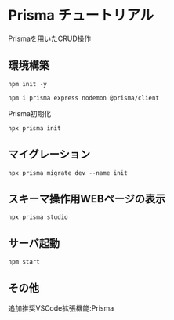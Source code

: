 # Prisma チュートリアル

Prismaを用いたCRUD操作

## 環境構築

```
npm init -y
```

```
npm i prisma express nodemon @prisma/client
```

Prisma初期化

```
npx prisma init
```

## マイグレーション

```
npx prisma migrate dev --name init
```

## スキーマ操作用WEBページの表示

```
npx prisma studio
```

## サーバ起動

```
npm start
```

## その他

追加推奨VSCode拡張機能:Prisma